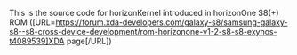 This is the source code for horizonKernel introduced in horizonOne S8(+) ROM ([URL=https://forum.xda-developers.com/galaxy-s8/samsung-galaxy-s8--s8-cross-device-development/rom-horizonone-v1-2-s8-s8-exynos-t4089539]XDA page[/URL])
